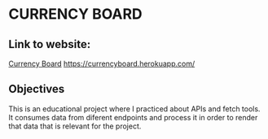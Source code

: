 # CURRENCY BOARD

## Link to website:
[Currency Board](https://currencyboard.herokuapp.com/)
https://currencyboard.herokuapp.com/
## Objectives

This is an educational project where I practiced about APIs and fetch tools.
It consumes data from diferent endpoints and process it in order to render that data that is relevant for the project.
